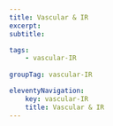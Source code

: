 ```yaml
---
title: Vascular & IR
excerpt: 
subtitle: 

tags: 
    - vascular-IR
    
groupTag: vascular-IR

eleventyNavigation:
    key: vascular-IR
    title: Vascular & IR
---
```

